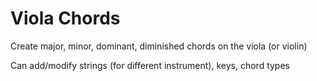 # Viola Chords
Create major, minor, dominant, diminished chords on the viola (or violin)

Can add/modify strings (for different instrument), keys, chord types
